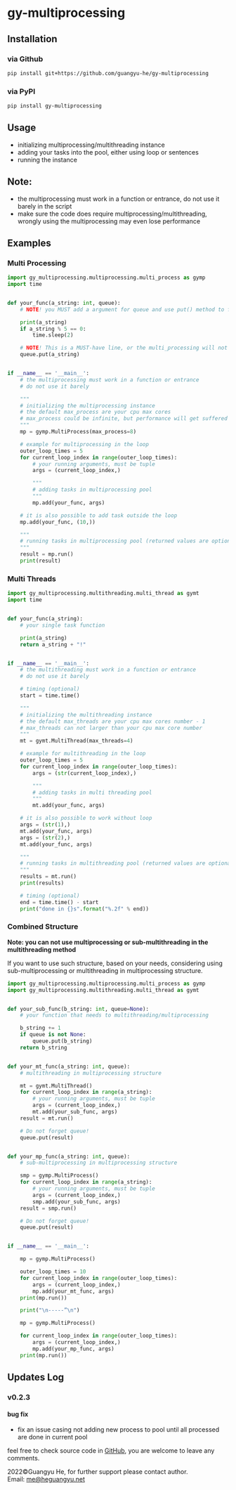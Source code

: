 # gy-multiprocessing

## Installation

### via Github

```bash
pip install git+https://github.com/guangyu-he/gy-multiprocessing
```

### via PyPI

```bash
pip install gy-multiprocessing
```

## Usage

- initializing multiprocessing/multithreading instance
- adding your tasks into the pool, either using loop or sentences
- running the instance

## Note:

- the multiprocessing must work in a function or entrance, do not use it barely in the script
- make sure the code does require multiprocessing/multithreading, wrongly using the multiprocessing may even lose
  performance

## Examples

### Multi Processing

```python
import gy_multiprocessing.multiprocessing.multi_process as gymp
import time


def your_func(a_string: int, queue):
    # NOTE! you MUST add a argument for queue and use put() method to fetch the returning value

    print(a_string)
    if a_string % 5 == 0:
        time.sleep(2)

    # NOTE! This is a MUST-have line, or the multi_processing will not end!!!
    queue.put(a_string)


if __name__ == '__main__':
    # the multiprocessing must work in a function or entrance
    # do not use it barely

    """
    # initializing the multiprocessing instance
    # the default max_process are your cpu max cores
    # max_process could be infinite, but performance will get suffered when the hardware is overloaded
    """
    mp = gymp.MultiProcess(max_process=8)

    # example for multiprocessing in the loop
    outer_loop_times = 5
    for current_loop_index in range(outer_loop_times):
        # your running arguments, must be tuple
        args = (current_loop_index,)

        """
        # adding tasks in multiprocessing pool
        """
        mp.add(your_func, args)

    # it is also possible to add task outside the loop
    mp.add(your_func, (10,))

    """
    # running tasks in multiprocessing pool (returned values are optional)
    """
    result = mp.run()
    print(result)
```

### Multi Threads

```python
import gy_multiprocessing.multithreading.multi_thread as gymt
import time


def your_func(a_string):
    # your single task function

    print(a_string)
    return a_string + "!"


if __name__ == '__main__':
    # the multithreading must work in a function or entrance
    # do not use it barely

    # timing (optional)
    start = time.time()

    """
    # initializing the multithreading instance
    # the default max_threads are your cpu max cores number - 1
    # max_threads can not larger than your cpu max core number
    """
    mt = gymt.MultiThread(max_threads=4)

    # example for multithreading in the loop
    outer_loop_times = 5
    for current_loop_index in range(outer_loop_times):
        args = (str(current_loop_index),)

        """
        # adding tasks in multi threading pool
        """
        mt.add(your_func, args)

    # it is also possible to work without loop
    args = (str(1),)
    mt.add(your_func, args)
    args = (str(2),)
    mt.add(your_func, args)

    """
    # running tasks in multithreading pool (returned values are optional)
    """
    results = mt.run()
    print(results)

    # timing (optional)
    end = time.time() - start
    print("done in {}s".format("%.2f" % end))
```

### Combined Structure

<b>Note: you can not use multiprocessing or sub-multithreading in the multithreading method</b>

If you want to use such structure, based on your needs, considering using sub-multiprocessing or multithreading in
multiprocessing structure.

```python
import gy_multiprocessing.multiprocessing.multi_process as gymp
import gy_multiprocessing.multithreading.multi_thread as gymt


def your_sub_func(b_string: int, queue=None):
    # your function that needs to multithreading/multiprocessing

    b_string += 1
    if queue is not None:
        queue.put(b_string)
    return b_string


def your_mt_func(a_string: int, queue):
    # multithreading in multiprocessing structure

    mt = gymt.MultiThread()
    for current_loop_index in range(a_string):
        # your running arguments, must be tuple
        args = (current_loop_index,)
        mt.add(your_sub_func, args)
    result = mt.run()

    # Do not forget queue!
    queue.put(result)


def your_mp_func(a_string: int, queue):
    # sub-multiprocessing in multiprocessing structure

    smp = gymp.MultiProcess()
    for current_loop_index in range(a_string):
        # your running arguments, must be tuple
        args = (current_loop_index,)
        smp.add(your_sub_func, args)
    result = smp.run()

    # Do not forget queue!
    queue.put(result)


if __name__ == '__main__':

    mp = gymp.MultiProcess()

    outer_loop_times = 10
    for current_loop_index in range(outer_loop_times):
        args = (current_loop_index,)
        mp.add(your_mt_func, args)
    print(mp.run())

    print("\n-----”\n")

    mp = gymp.MultiProcess()

    for current_loop_index in range(outer_loop_times):
        args = (current_loop_index,)
        mp.add(your_mp_func, args)
    print(mp.run())
```

## Updates Log

### v0.2.3

#### bug fix

- fix an issue casing not adding new process to pool until all processed are done in current pool

feel free to check source code in <a href="https://github.com/guangyu-he/gy-multiprocessing">GitHub</a>, you are welcome
to leave any comments.

2022&copy;Guangyu He, for further support please contact author. <br>
Email: <a href="mailto:me@heguangyu.net">me@heguangyu.net</a>
